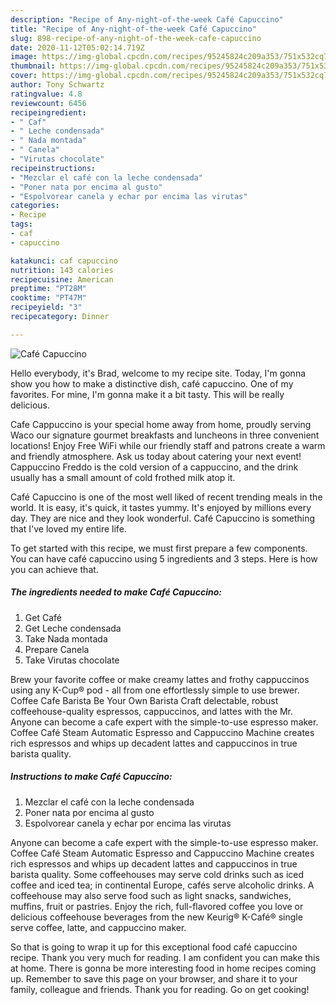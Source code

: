 ```yaml
---
description: "Recipe of Any-night-of-the-week Café Capuccino"
title: "Recipe of Any-night-of-the-week Café Capuccino"
slug: 898-recipe-of-any-night-of-the-week-cafe-capuccino
date: 2020-11-12T05:02:14.719Z
image: https://img-global.cpcdn.com/recipes/95245824c209a353/751x532cq70/cafe-capuccino-foto-principal.jpg
thumbnail: https://img-global.cpcdn.com/recipes/95245824c209a353/751x532cq70/cafe-capuccino-foto-principal.jpg
cover: https://img-global.cpcdn.com/recipes/95245824c209a353/751x532cq70/cafe-capuccino-foto-principal.jpg
author: Tony Schwartz
ratingvalue: 4.8
reviewcount: 6456
recipeingredient:
- " Caf"
- " Leche condensada"
- " Nada montada"
- " Canela"
- "Virutas chocolate"
recipeinstructions:
- "Mezclar el café con la leche condensada"
- "Poner nata por encima al gusto"
- "Espolvorear canela y echar por encima las virutas"
categories:
- Recipe
tags:
- caf
- capuccino

katakunci: caf capuccino 
nutrition: 143 calories
recipecuisine: American
preptime: "PT28M"
cooktime: "PT47M"
recipeyield: "3"
recipecategory: Dinner

---
```



![Café Capuccino](https://img-global.cpcdn.com/recipes/95245824c209a353/751x532cq70/cafe-capuccino-foto-principal.jpg)

Hello everybody, it's Brad, welcome to my recipe site. Today, I'm gonna show you how to make a distinctive dish, café capuccino. One of my favorites. For mine, I'm gonna make it a bit tasty. This will be really delicious.

Cafe Cappuccino is your special home away from home, proudly serving Waco our signature gourmet breakfasts and luncheons in three convenient locations! Enjoy Free WiFi while our friendly staff and patrons create a warm and friendly atmosphere. Ask us today about catering your next event! Cappuccino Freddo is the cold version of a cappuccino, and the drink usually has a small amount of cold frothed milk atop it.

Café Capuccino is one of the most well liked of recent trending meals in the world. It is easy, it's quick, it tastes yummy. It's enjoyed by millions every day. They are nice and they look wonderful. Café Capuccino is something that I've loved my entire life.


To get started with this recipe, we must first prepare a few components. You can have café capuccino using 5 ingredients and 3 steps. Here is how you can achieve that.

<!--inarticleads1-->

##### The ingredients needed to make Café Capuccino:

1. Get  Café
1. Get  Leche condensada
1. Take  Nada montada
1. Prepare  Canela
1. Take Virutas chocolate


Brew your favorite coffee or make creamy lattes and frothy cappuccinos using any K-Cup® pod - all from one effortlessly simple to use brewer. Coffee Cafe Barista Be Your Own Barista Craft delectable, robust coffeehouse-quality espressos, cappuccinos, and lattes with the Mr. Anyone can become a cafe expert with the simple-to-use espresso maker. Coffee Café Steam Automatic Espresso and Cappuccino Machine creates rich espressos and whips up decadent lattes and cappuccinos in true barista quality. 

<!--inarticleads2-->

##### Instructions to make Café Capuccino:

1. Mezclar el café con la leche condensada
1. Poner nata por encima al gusto
1. Espolvorear canela y echar por encima las virutas


Anyone can become a cafe expert with the simple-to-use espresso maker. Coffee Café Steam Automatic Espresso and Cappuccino Machine creates rich espressos and whips up decadent lattes and cappuccinos in true barista quality. Some coffeehouses may serve cold drinks such as iced coffee and iced tea; in continental Europe, cafés serve alcoholic drinks. A coffeehouse may also serve food such as light snacks, sandwiches, muffins, fruit or pastries. Enjoy the rich, full-flavored coffee you love or delicious coffeehouse beverages from the new Keurig® K-Café® single serve coffee, latte, and cappuccino maker. 

So that is going to wrap it up for this exceptional food café capuccino recipe. Thank you very much for reading. I am confident you can make this at home. There is gonna be more interesting food in home recipes coming up. Remember to save this page on your browser, and share it to your family, colleague and friends. Thank you for reading. Go on get cooking!
